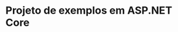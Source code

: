 ﻿# Projeto de exemplos em ASP.NET Core

<!-- link to version in English -->
<div data-alt-locales="en-us"></div>
